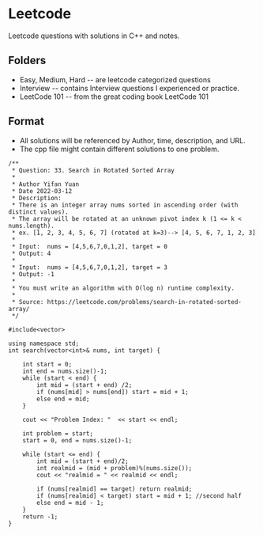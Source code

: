 # Leetcode
Leetcode questions with solutions in C++ and notes.

## Folders

- Easy, Medium, Hard -- are leetcode categorized questions
- Interview -- contains Interview questions I experienced or practice.
- LeetCode 101 -- from the great coding book LeetCode 101

## Format

- All solutions will be referenced by Author, time, description, and URL.
- The cpp file might contain different solutions to one problem.

```
/**
 * Question: 33. Search in Rotated Sorted Array
 * 
 * Author Yifan Yuan
 * Date 2022-03-12
 * Description: 
 * There is an integer array nums sorted in ascending order (with distinct values).
 * The array will be rotated at an unknown pivot index k (1 <= k < nums.length).
 * ex. [1, 2, 3, 4, 5, 6, 7] (rotated at k=3)--> [4, 5, 6, 7, 1, 2, 3]
 * 
 * Input:  nums = [4,5,6,7,0,1,2], target = 0
 * Output: 4
 * 
 * Input:  nums = [4,5,6,7,0,1,2], target = 3
 * Output: -1
 * 
 * You must write an algorithm with O(log n) runtime complexity.
 * 
 * Source: https://leetcode.com/problems/search-in-rotated-sorted-array/
 */

#include<vector>

using namespace std;
int search(vector<int>& nums, int target) {
        
    int start = 0;
    int end = nums.size()-1;
    while (start < end) {
        int mid = (start + end) /2;
        if (nums[mid] > nums[end]) start = mid + 1;
        else end = mid;
    }
    
    cout << "Problem Index: "  << start << endl;
    
    int problem = start;
    start = 0, end = nums.size()-1;
    
    while (start <= end) {
        int mid = (start + end)/2;
        int realmid = (mid + problem)%(nums.size());
        cout << "realmid = " << realmid << endl;
        
        if (nums[realmid] == target) return realmid;
        if (nums[realmid] < target) start = mid + 1; //second half
        else end = mid - 1;
    }
    return -1;
}
```
